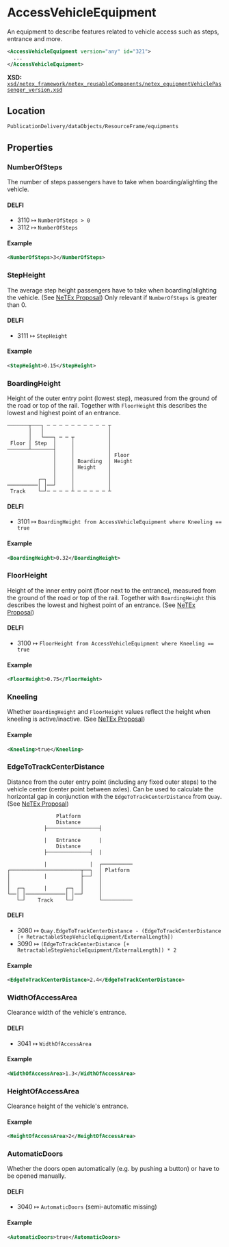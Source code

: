 # AccessVehicleEquipment

An equipment to describe features related to vehicle access such as steps, entrance and more.

```xml
<AccessVehicleEquipment version="any" id="321">
  ...
</AccessVehicleEquipment>
```
**XSD:** [`xsd/netex_framework/netex_reusableComponents/netex_equipmentVehiclePassenger_version.xsd`](https://github.com/NeTEx-CEN/NeTEx/blob/next/xsd/netex_framework/netex_reusableComponents/netex_equipmentVehiclePassenger_version.xsd#L137)

## Location
```
PublicationDelivery/dataObjects/ResourceFrame/equipments
```

## Properties

### NumberOfSteps

The number of steps passengers have to take when boarding/alighting the vehicle.

#### DELFI

- 3110 ↦ `NumberOfSteps > 0`
- 3112 ↦ `NumberOfSteps`

#### Example

```xml
<NumberOfSteps>3</NumberOfSteps>
```

### StepHeight

The average step height passengers have to take when boarding/alighting the vehicle. (See [NeTEx Proposal](https://github.com/NeTEx-CEN/NeTEx/issues/900))
Only relevant if `NumberOfSteps` is greater than 0.

#### DELFI

- 3111 ↦ `StepHeight`

#### Example

```xml
<StepHeight>0.15</StepHeight>
```

### BoardingHeight

Height of the outer entry point (lowest step), measured from the ground of the road or top of the rail. Together with `FloorHeight` this describes the lowest and highest point of an entrance.

```
───────┬───┐ ─ ─ ─ ─ ─ ─ ─ ─ ─ ─ ┬
       │   │                     │
       │   └───┐ ─ ─ ┬           │
 Floor │ Step  │     │           │
───────┴───────┤     │           │
               │     │           │ Floor
               │     │ Boarding  │ Height
               │     │ Height    │
               │     │           │
          ┌─┐  │     │           │
──────────│ │──┘     │           │
 Track    └─┘─ ─ ─ ─ ┴ ─ ─ ─ ─ ─ ┴
```

#### DELFI

- 3101 ↦ `BoardingHeight from AccessVehicleEquipment where Kneeling == true`

#### Example

```xml
<BoardingHeight>0.32</BoardingHeight>
```

### FloorHeight

Height of the inner entry point (floor next to the entrance), measured from the ground of the road or top of the rail. Together with `BoardingHeight` this describes the lowest and highest point of an entrance. (See [NeTEx Proposal](https://github.com/NeTEx-CEN/NeTEx/issues/900))

#### DELFI

- 3100 ↦ `FloorHeight from AccessVehicleEquipment where Kneeling == true`

#### Example

```xml
<FloorHeight>0.75</FloorHeight>
```

### Kneeling

Whether `BoardingHeight` and `FloorHeight` values reflect the height when kneeling is active/inactive. (See [NeTEx Proposal](https://github.com/NeTEx-CEN/NeTEx/issues/873))

#### Example

```xml
<Kneeling>true</Kneeling>
```

### EdgeToTrackCenterDistance

Distance from the outer entry point (including any fixed outer steps) to the vehicle center (center point between axles). Can be used to calculate the horizontal gap in conjunction with the `EdgeToTrackCenterDistance` from `Quay`. (See [NeTEx Proposal](https://github.com/NeTEx-CEN/NeTEx/issues/900))

```
                Platform
                Distance
            ├─────────────────┤

            |   Entrance      |
                Distance
            ├──────────────┤  |

            |              |  ┌──────────
┌───────────────────────┬──┐  │ Platform
│           |           ├──┘  │
│                       │     │
│  ┌─┐      |      ┌─┐  │     │
└──│ │─────────────│ │──┘     │
   └─┘    Track    └─┘        └──────────
```

#### DELFI

- 3080 ↦ `Quay.EdgeToTrackCenterDistance - (EdgeToTrackCenterDistance [+ RetractableStepVehicleEquipment/ExternalLength])`
- 3090 ↦ `(EdgeToTrackCenterDistance [+ RetractableStepVehicleEquipment/ExternalLength]) * 2`

#### Example

```xml
<EdgeToTrackCenterDistance>2.4</EdgeToTrackCenterDistance>
```

### WidthOfAccessArea

Clearance width of the vehicle's entrance.

#### DELFI

- 3041 ↦ `WidthOfAccessArea`

#### Example

```xml
<WidthOfAccessArea>1.3</WidthOfAccessArea>
```

### HeightOfAccessArea

Clearance height of the vehicle's entrance.

#### Example

```xml
<HeightOfAccessArea>2</HeightOfAccessArea>
```

### AutomaticDoors

Whether the doors open automatically (e.g. by pushing a button) or have to be opened manually.

#### DELFI

- 3040 ↦ `AutomaticDoors` (semi-automatic missing)

#### Example

```xml
<AutomaticDoors>true</AutomaticDoors>
```

